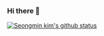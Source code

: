 ### Hi there 👋

[![Seongmin kim's github status](https://github-readme-stats.vercel.app/api?username=shieldnet&show_icons=true&theme=radical)](https://github.com/anuraghazra/github-readme-stats)

<!--
**shieldnet/shieldnet** is a ✨ _special_ ✨ repository because its `README.md` (this file) appears on your GitHub profile.

Here are some ideas to get you started:

- 🔭 I’m currently working on ...
- 🌱 I’m currently learning ...
- 👯 I’m looking to collaborate on ...
- 🤔 I’m looking for help with ...
- 💬 Ask me about ...
- 📫 How to reach me: ...
- 😄 Pronouns: ...
- ⚡ Fun fact: ...
-->
